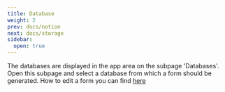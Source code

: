 ```yaml
---
title: Database
weight: 2
prev: docs/notion
next: docs/storage
sidebar:
  open: true
---
```


The databases are displayed in the app area on the subpage 'Databases'. Open this subpage and select a database from
which a form should be generated. How to edit a form you can find [here](/docs/form/form-properties-overwriting)
